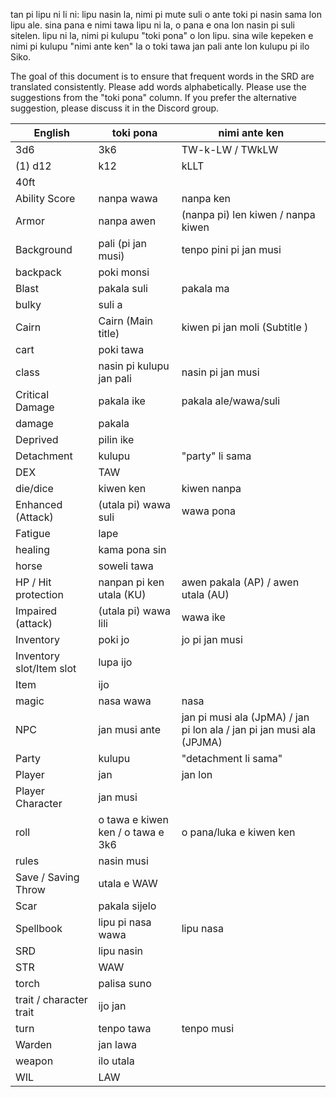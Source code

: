 tan pi lipu ni li ni: lipu nasin la, nimi pi mute suli o ante toki pi nasin sama lon lipu ale.
sina pana e nimi tawa lipu ni la, o pana e ona lon nasin pi suli sitelen.
lipu ni la, nimi pi kulupu "toki pona" o lon lipu. sina wile kepeken e nimi pi kulupu "nimi ante ken" la o toki tawa jan pali ante lon kulupu pi ilo Siko.

The goal of this document is to ensure that frequent words in the SRD are translated consistently.
Please add words alphabetically.
Please use the suggestions from the "toki pona" column. If you prefer the alternative suggestion, please discuss it in the Discord group.

| English                 | toki pona                 | nimi ante ken        |
| ----------------------- | ------------------------- | -------------------- |
| 3d6                     | 3k6                       | TW-k-LW / TWkLW      |
| (1) d12                 | k12                       | kLLT                 |
| 40ft                    |                           |                      |
| Ability Score           | nanpa wawa                | nanpa ken            |
| Armor                   | nanpa awen                | (nanpa pi) len kiwen / nanpa kiwen |
| Background              | pali (pi jan musi)        | tenpo pini pi jan musi |
| backpack                | poki monsi                |                      |
| Blast                   | pakala suli               | pakala ma            |
| bulky                   | suli a                    |                      |
| Cairn                   | Cairn (Main title)        | kiwen pi jan moli (Subtitle ) |
| cart                    | poki tawa                 |                      |
| class                   | nasin pi kulupu jan pali  | nasin pi jan musi    |
| Critical Damage         | pakala ike                | pakala ale/wawa/suli |
| damage                  | pakala                    |                      |
| Deprived                | pilin ike                 |                      |
| Detachment              | kulupu                    | "party" li sama      |
| DEX                     | TAW                       |                      |
| die/dice                | kiwen ken                 | kiwen nanpa          |
| Enhanced (Attack)       | (utala pi) wawa suli      | wawa pona            | 
| Fatigue                 | lape                      |                      |
| healing                 | kama pona sin             ||
| horse                   | soweli tawa               |                      |
| HP / Hit protection     | nanpan pi ken utala (KU)  | awen pakala (AP) / awen utala (AU) |
| Impaired (attack)       | (utala pi) wawa lili      | wawa ike             |
| Inventory               | poki jo                   | jo pi jan musi       |
| Inventory slot/Item slot| lupa ijo                  |                      |
| Item                    | ijo                       ||
| magic                   | nasa wawa                 | nasa |
| NPC                     | jan musi ante             | jan pi musi ala (JpMA) / jan pi lon ala / jan pi jan musi ala (JPJMA) |
| Party                   | kulupu                    | "detachment li sama" |
| Player                  | jan                       | jan lon |
| Player Character        | jan musi                  ||
| roll                    | o tawa e kiwen ken / o tawa e 3k6 | o pana/luka e kiwen ken |
| rules                   | nasin musi                ||
| Save / Saving Throw     | utala e WAW               ||
| Scar                    | pakala sijelo             ||
| Spellbook               | lipu pi nasa wawa         | lipu nasa |
| SRD                     | lipu nasin                ||
| STR                     | WAW                       ||
| torch                   | palisa suno               ||
| trait / character trait | ijo jan                   ||
| turn                    | tenpo tawa                | tenpo musi |
| Warden                  | jan lawa                  ||
| weapon                  | ilo utala                 ||
| WIL                     | LAW                       ||

